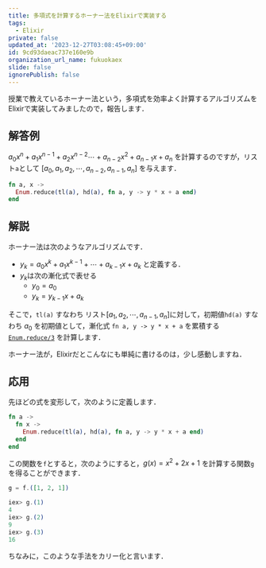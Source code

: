 ```yaml
---
title: 多項式を計算するホーナー法をElixirで実装する
tags:
  - Elixir
private: false
updated_at: '2023-12-27T03:08:45+09:00'
id: 9cd93daeac737e160e9b
organization_url_name: fukuokaex
slide: false
ignorePublish: false
---
```

授業で教えているホーナー法という，多項式を効率よく計算するアルゴリズムをElixirで実装してみましたので，報告します．

## 解答例

$a_0 x^n + a_1 x^{n - 1} + a_2 x^{n - 2} \cdots + a_{n - 2} x^2 + a_{n - 1} x + a_n$ を計算するのですが，リスト`a`として $[a_0, a_1, a_2, \cdots, a_{n - 2}, a_{n - 1}, a_n ]$ を与えます．

```elixir
fn a, x ->
  Enum.reduce(tl(a), hd(a), fn a, y -> y * x + a end)
end
```

## 解説

ホーナー法は次のようなアルゴリズムです．

* $y_k = a_0 x^k + a_1 x^{k - 1} + \cdots + a_{k - 1} x + a_{k}$ と定義する．
* $y_k$は次の漸化式で表せる
    * $y_0 = a_0$
    * $y_k = y_{k - 1} x + a_k$

そこで，`tl(a)` すなわち リスト$[a_1, a_2, \cdots, a_{n - 1}, a_n]$に対して，初期値`hd(a)` すなわち $a_0$ を初期値として，漸化式 `fn a, y -> y * x + a` を累積する[`Enum.reduce/3`](https://hexdocs.pm/elixir/1.16.0/Enum.html#reduce/3) を計算します．

ホーナー法が，Elixirだとこんなにも単純に書けるのは，少し感動しますね．

## 応用

先ほどの式を変形して，次のように定義します．

```elixir
fn a ->
  fn x ->
    Enum.reduce(tl(a), hd(a), fn a, y -> y * x + a end)
  end
end
```

この関数を`f`とすると，次のようにすると，$g(x) = x^2 + 2x + 1$ を計算する関数`g`を得ることができます．

```elixir
g = f.([1, 2, 1])
```

```elixir
iex> g.(1)
4
iex> g.(2)
9
iex> g.(3)
16
```

ちなみに，このような手法をカリー化と言います．

